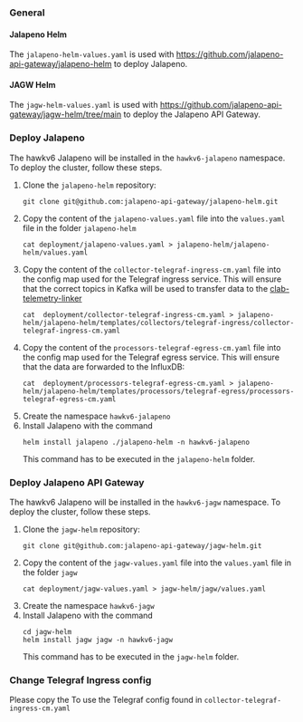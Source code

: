 ### General
#### Jalapeno Helm
The `jalapeno-helm-values.yaml` is used with https://github.com/jalapeno-api-gateway/jalapeno-helm to deploy Jalapeno.

#### JAGW Helm
The `jagw-helm-values.yaml` is used with https://github.com/jalapeno-api-gateway/jagw-helm/tree/main to deploy the Jalapeno API Gateway.

### Deploy Jalapeno
The hawkv6 Jalapeno will be installed in the `hawkv6-jalapeno` namespace.
To deploy the cluster, follow these steps.
1. Clone the `jalapeno-helm` repository:
	```
	git clone git@github.com:jalapeno-api-gateway/jalapeno-helm.git
	```
2. Copy the content of the `jalapeno-values.yaml` file into the `values.yaml` file in the folder `jalapeno-helm`
	```
	cat deployment/jalapeno-values.yaml > jalapeno-helm/jalapeno-helm/values.yaml
	``` 
3. Copy the content of the `collector-telegraf-ingress-cm.yaml` file into the config map used for the Telegraf ingress service. This will ensure that the correct topics in Kafka will be used to transfer data to the [clab-telemetry-linker](https://github.com/hawkv6/clab-telemetry-linker)
	```
	cat  deployment/collector-telegraf-ingress-cm.yaml > jalapeno-helm/jalapeno-helm/templates/collectors/telegraf-ingress/collector-telegraf-ingress-cm.yaml
	```
3. Copy the content of the `processors-telegraf-egress-cm.yaml` file into the config map used for the Telegraf egress service. This will ensure that the data are forwarded to the InfluxDB:
	```
	cat  deployment/processors-telegraf-egress-cm.yaml > jalapeno-helm/jalapeno-helm/templates/processors/telegraf-egress/processors-telegraf-egress-cm.yaml
	```
5. Create the namespace `hawkv6-jalapeno` 
6. Install Jalapeno with the command
	```
	helm install jalapeno ./jalapeno-helm -n hawkv6-jalapeno
	```
	This command has to be executed in the `jalapeno-helm` folder.

### Deploy Jalapeno API Gateway
The hawkv6 Jalapeno will be installed in the `hawkv6-jagw` namespace.
To deploy the cluster, follow these steps.
1. Clone the `jagw-helm` repository:
	```
	git clone git@github.com:jalapeno-api-gateway/jagw-helm.git
	```
2. Copy the content of the `jagw-values.yaml` file into the `values.yaml` file in the folder `jagw`
	```
	cat deployment/jagw-values.yaml > jagw-helm/jagw/values.yaml
	``` 
3. Create the namespace `hawkv6-jagw` 
4. Install Jalapeno with the command
	```
    cd jagw-helm
    helm install jagw jagw -n hawkv6-jagw 
	``` 
	This command has to be executed in the `jagw-helm` folder.

### Change Telegraf Ingress config
Please copy the To use the Telegraf config found in `collector-telegraf-ingress-cm.yaml` 
